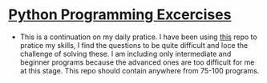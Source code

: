 # [Python Programming Excercises](https://github.com/Darrenrodricks/PythonProgrammingExercises/tree/main/GitProjects)

* This is a continuation on my daily pratice. I have been using [this](https://github.com/zhiwehu/Python-programming-exercises/blob/master/100%2B%20Python%20challenging%20programming%20exercises%20for%20Python%203.md) repo to pratice my skills, I find the questions to be quite difficult and loce the challenge of solving these. I am including only intermediate and beginner programs because the advanced ones are too difficult for me at this stage. This repo should contain anywhere from 75-100 programs. 
